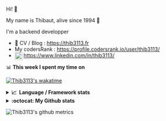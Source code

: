Hi! 👋

My name is Thibaut, alive since 1994 🍷

I'm a backend developper

-   📝 CV / Blog : https://thib3113.fr
-   My codersRank : https://profile.codersrank.io/user/thib3113/
-   <a href="https://www.linkedin.com/in/thib3113/"><img align="left" alt="Thib3113's Linkedin" width="21px" src="https://raw.githubusercontent.com/peterthehan/peterthehan/master/assets/linkedin.svg" /></a> https://www.linkedin.com/in/thib3113/

📊 **This week I spent my time on**

[![Thib3113's wakatime](https://github-readme-stats.vercel.app/api/wakatime?username=thib3113&layout=default&theme=dracula&langs_count=6&hide_title=true&hide_border=true)](https://wakatime.com/@thib3113)

<details>
  <summary><b>📈&nbsp;&nbsp;Language&nbsp;/&nbsp;Framework stats</b></summary>
  <br/>  
  <a href='https://profile.codersrank.io/user/thib3113/'>
  <img src='http://cr-skills-chart-widget.azurewebsites.net/api/api?username=thib3113&padding=30&skills=php,batchfile,javascript,less,mysql,reactjs,scss,shell,typescript,vue'>
  </a>
</details>

<details>
  <summary><b>:octocat: My Github stats</b></summary>
  <br/>  
  
  <img src="https://github-readme-stats.vercel.app/api?username=thib3113&theme=dracula&show_icons=true&" alt="Thib3113's GitHub stats" />

<!--START_SECTION:activity-->

1. 💪 Opened PR [#146](https://github.com/centreon/centreon-frontend/pull/146) in [centreon/centreon-frontend](https://github.com/centreon/centreon-frontend)
2. 🎉 Merged PR [#49](https://github.com/thib3113/vban/pull/49) in [thib3113/vban](https://github.com/thib3113/vban)
3. 🎉 Merged PR [#47](https://github.com/thib3113/vban/pull/47) in [thib3113/vban](https://github.com/thib3113/vban)
4. 🎉 Merged PR [#348](https://github.com/thib3113/unifi-client/pull/348) in [thib3113/unifi-client](https://github.com/thib3113/unifi-client)
5. 🎉 Merged PR [#345](https://github.com/thib3113/unifi-client/pull/345) in [thib3113/unifi-client](https://github.com/thib3113/unifi-client)
 <!--END_SECTION:activity-->

</details>

![Thib3113's github metrics](https://gist.githubusercontent.com/thib3113/83a96e16f8bca103f1b0e376186c66ec/raw/github-metrics.svg)
